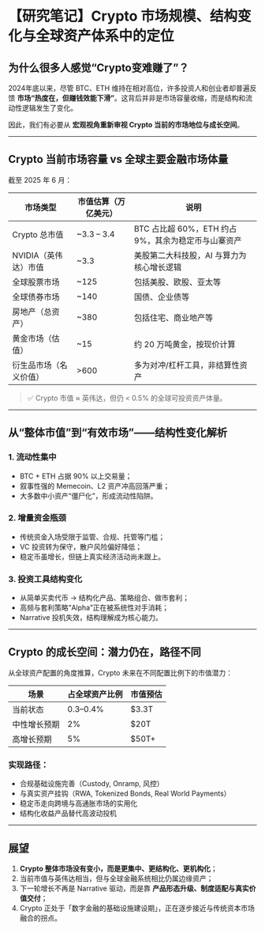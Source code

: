 # 【研究笔记】Crypto 市场规模、结构变化与全球资产体系中的定位

## 为什么很多人感觉“Crypto变难赚了”？

2024年底以来，尽管 BTC、ETH 维持在相对高位，许多投资人和创业者却普遍反馈 **市场“热度在，但赚钱效能下滑”**。这背后并非是市场容量收缩，而是结构和流动性逻辑发生了变化。

因此，我们有必要从 **宏观视角重新审视 Crypto 当前的市场地位与成长空间**。

---

## Crypto 当前市场容量 vs 全球主要金融市场体量

截至 2025 年 6 月：

| 市场类型 | 市值估算（万亿美元） | 说明 |
|----------|------------------|------|
| Crypto 总市值 | ~3.3 – 3.4 | BTC 占比超 60%，ETH 约占 9%，其余为稳定币与山寨资产 |
| NVIDIA（英伟达）市值 | ~3.3 | 美股第二大科技股，AI 与算力为核心增长逻辑 |
| 全球股票市场 | ~125 | 包括美股、欧股、亚太等 |
| 全球债券市场 | ~140 | 国债、企业债等 |
| 房地产（总资产） | ~380 | 包括住宅、商业地产等 |
| 黄金市场（估值） | ~15 | 约 20 万吨黄金，按现价计算 |
| 衍生品市场（名义价值） | >600 | 多为对冲/杠杆工具，非结算性资产 |

> ✅ Crypto 市值 ≈ 英伟达，但仍 < 0.5% 的全球可投资资产体量。

---

## 从“整体市值”到“有效市场”——结构性变化解析

### 1. 流动性集中

- BTC + ETH 占据 90% 以上交易量；
- 叙事性强的 Memecoin、L2 资产冲高回落严重；
- 大多数中小资产“僵尸化”，形成流动性陷阱。

### 2. 增量资金瓶颈

- 传统资金入场受限于监管、合规、托管等门槛；
- VC 投资转为保守，散户风险偏好降低；
- 稳定币虽增长，但链上真实经济活动尚未跟上。

### 3. 投资工具结构变化

- 从简单买卖代币 → 结构化产品、策略组合、做市套利；
- 高频与套利策略“Alpha”正在被系统性对手消耗；
- Narrative 投机失效，结构理解成为核心能力。

---

## Crypto 的成长空间：潜力仍在，路径不同

从全球资产配置的角度推算，Crypto 未来在不同配置比例下的市值潜力：

| 场景 | 占全球资产比例 | 市值预估 |
|------|----------------|----------|
| 当前状态 | 0.3–0.4% | \$3.3T |
| 中性增长预期 | 2% | \$20T |
| 高增长预期 | 5% | \$50T+ |

### 实现路径：

- 合规基础设施完善（Custody, Onramp, 风控）
- 与真实资产挂钩（RWA, Tokenized Bonds, Real World Payments）
- 稳定币走向跨境与高通胀市场的实用化
- 结构化收益产品替代高波动投机

---

## 展望

1. **Crypto 整体市场没有变小，而是更集中、更结构化、更机构化**；
2. 当前市值与英伟达相当，但与全球金融系统相比仍属边缘资产；
3. 下一轮增长不再是 Narrative 驱动，而是靠 **产品形态升级、制度适配与真实价值交付**；
4. Crypto 正处于「数字金融的基础设施建设期」，正在逐步接近与传统资本市场融合的拐点。


